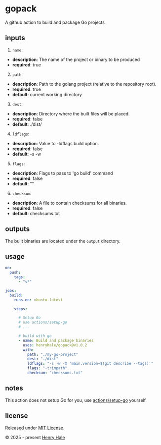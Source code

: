 # gopack

A github action to build and package Go projects

## inputs

1. `name`:
  - **description**: The name of the project or binary to be produced
  - **required**: true
2. `path`:
  - **description**: Path to the golang project (relative to the repository root).
  - **required**: true
  - **default**: current working directory
3. `dest`:
  - **description**: Directory where the built files will be placed.
  - **required**: false
  - **default**: ./dist/
4. `ldflags`:
  - **description**: Value to -ldflags build option.
  - **required**: false
  - **default**: -s -w
5. `flags`:
  - **description**: Flags to pass to 'go build' command
  - **required**: false
  - **default**: ""
6. `checksum`:
  - **description**: A file to contain checksums for all binaries.
  - **required**: false
  - **default**: checksums.txt

## outputs

The built binaries are located under the `output` directory.

## usage

```yaml
on:
  push:
    tags:
      - "v*"

jobs:
  build:
    runs-on: ubuntu-latest

    steps:

      # Setup Go
      # use actions/setup-go
      # ...

      # build with go
      - name: Build and package binaries 
        uses: henryhale/gopack@v1.0.2
        with:
          path: "./my-go-project"
          dest: "./dist"
          ldflags: "-s -w -X 'main.version=$(git describe --tags)'"
          flags: "-trimpath"
          checksum: "checksums.txt"

```

## notes

This action does not setup Go for you, use [actions/setup-go](https://github.com/actions/setup-go) yourself.

## license 

Released under [MIT License](./LICENSE.txt).

&copy; 2025 - present [Henry Hale](https://henryhale.github.io)
